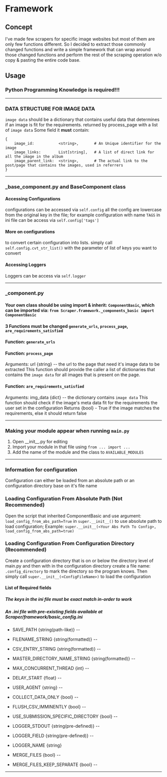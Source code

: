 # Framework
## Concept
I've made few scrapers for specific image websites but most of them are only few functions different. So I decided to extract those commonly changed functions and write a simple framework that can wrap around those changed functions and perform the rest of the scraping operation w/o copy & pasting the entire code base.

## Usage
### **Python Programming Knowledge is required!!!**

---

### DATA STRUCTURE FOR IMAGE DATA
`image data` should be a dictionary that contains useful data that determines if an image is fit for the requirements. returned by process_page with a list of `image data`
Some field it **must** contain:
```
{
    image_id:           <string>,       # An Unique identifier for the image
    image_links:        List[string],   # A list of direct link for all the image in the album
    image_parent_link:  <string>,       # The actual link to the post/page that contains the images, used in referrers
}
```

---

### _base_component.py and BaseComponent class
#### Accessing Configurations
configurations can be accessed via `self.config` all the config are lowercase from the original key in the file; for example configuration with name `TAGS` in ini file can be access via `self.config['tags']`

#### More on configurations
to convert certain configuration into lists. simply call `self.config.cvt_str_list()` with the parameter of list of keys you want to convert

#### Accessing Loggers
Loggers can be access via `self.logger`

---

### _component.py
#### Your own class should be using import & inherit: `ComponentBasic`, which can be imported via: `from Scraper.framework._components_basic import ComponentBasic`

#### 3 Functions must be changed `generate_urls`, `process_page`,  `are_requirements_satisfied`

#### Function: `generate_urls`

#### Function: `process_page`
Arguments: url {string} -- the url to the page that need it's image data to be extracted
This function should provide the caller a list of dictionaries that contains the `image data` for all images that is present on the page.


#### Function: `are_requirements_satisfied`
Arguments: img_data {dict} -- the dictionary contains `image data`
This function should check if the image's meta data fit for the requirements the user set in the configuration
Returns {bool} - True if the image matches the requirements, else it should return false

---

### Making your module appear when running `main.py`
1. Open \_\_init__.py for editing
2. Import your module in that file using `from ... import ...`
3. Add the name of the module and the class to `AVAILABLE_MODULES`

---

### Information for configuration

Configuration can either be loaded from an absolute path or an configuration directory base on it's file name
### Loading Configuration From Absolute Path (Not Recommended)
Open the script that inherited ComponentBasic and use argument: `load_config_from_abs_path=True` in `super.__init__()` to use absolute path to load configuration;
Example: `super.__init__(<Your Abs Path To Config>, load_config_from_abs_path=true)`

### Loading Configuration From Configuration Directory (Recommended)
Create a configuration directory that is on or below the directory level of main.py
and then with in the configuration directory create a file name: `.config_directory` to mark the directory so the program knows.
Then simply call `super.__init__(<ConfigFileName>)` to load the configuration

#### List of Required fields
##### The keys in the ini file must be exact match in-order to work
##### An .ini file with pre-existing fields available at Scraper/framework/basic_config.ini
- SAVE_PATH {string(path-like)} --
- FILENAME_STRING {string(formatted)} --
- CSV_ENTRY_STRING {string(formatted)} --
- MASTER_DIRECTORY_NAME_STRING {string(formatted)} --

- MAX_CONCURRENT_THREAD {int} --
- DELAY_START {float} --
- USER_AGENT {string} --
- COLLECT_DATA_ONLY {bool} --
- FLUSH_CSV_IMMINENTLY {bool} --
- USE_SUBMISSION_SPECIFIC_DIRECTORY {bool} --

- LOGGER_STDOUT {string(pre-defined)} --
- LOGGER_FIELD {string(pre-defined)} --
- LOGGER_NAME {string}

- MERGE_FILES {bool} --
- MERGE_FILES_KEEP_SEPARATE {bool} --

---

